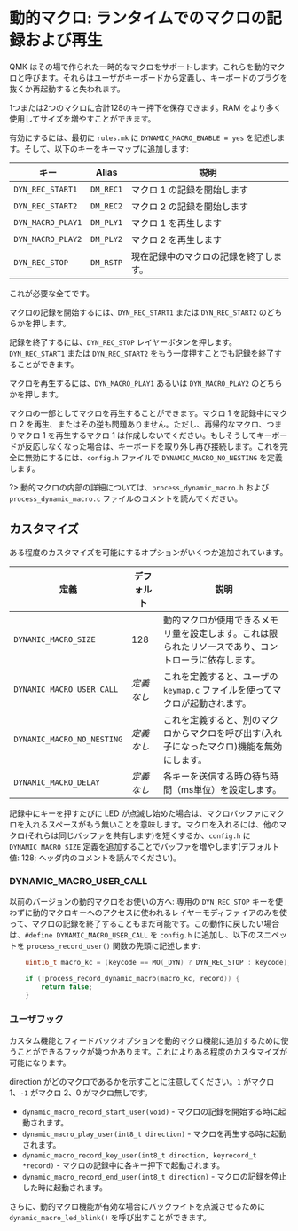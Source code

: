 # 動的マクロ: ランタイムでのマクロの記録および再生

<!---
  original document: 0.10.33:docs/feature_dynamic_macros.md
  git diff 0.10.33 HEAD -- docs/feature_dynamic_macros.md | cat
-->

QMK はその場で作られた一時的なマクロをサポートします。これらを動的マクロと呼びます。それらはユーザがキーボードから定義し、キーボードのプラグを抜くか再起動すると失われます。

1つまたは2つのマクロに合計128のキー押下を保存できます。RAM をより多く使用してサイズを増やすことができます。

有効にするには、最初に `rules.mk` に `DYNAMIC_MACRO_ENABLE = yes` を記述します。そして、以下のキーをキーマップに追加します:

| キー | Alias | 説明 |
|------------------|----------|---------------------------------------------------|
| `DYN_REC_START1` | `DM_REC1` | マクロ 1 の記録を開始します |
| `DYN_REC_START2` | `DM_REC2` | マクロ 2 の記録を開始します |
| `DYN_MACRO_PLAY1` | `DM_PLY1` | マクロ 1 を再生します |
| `DYN_MACRO_PLAY2` | `DM_PLY2` | マクロ 2 を再生します |
| `DYN_REC_STOP` | `DM_RSTP` | 現在記録中のマクロの記録を終了します。 |

これが必要な全てです。

マクロの記録を開始するには、`DYN_REC_START1` または `DYN_REC_START2` のどちらかを押します。

記録を終了するには、`DYN_REC_STOP` レイヤーボタンを押します。`DYN_REC_START1` または `DYN_REC_START2` をもう一度押すことでも記録を終了することができます。

マクロを再生するには、`DYN_MACRO_PLAY1` あるいは `DYN_MACRO_PLAY2` のどちらかを押します。

マクロの一部としてマクロを再生することができます。マクロ 1 を記録中にマクロ 2 を再生、またはその逆も問題ありません。ただし、再帰的なマクロ、つまりマクロ 1 を再生するマクロ 1 は作成しないでください。もしそうしてキーボードが反応しなくなった場合は、キーボードを取り外し再び接続します。これを完全に無効にするには、`config.h` ファイルで `DYNAMIC_MACRO_NO_NESTING`  を定義します。

?> 動的マクロの内部の詳細については、`process_dynamic_macro.h` および `process_dynamic_macro.c` ファイルのコメントを読んでください。

## カスタマイズ

ある程度のカスタマイズを可能にするオプションがいくつか追加されています。

| 定義 | デフォルト | 説明 |
|----------------------------|----------------|-----------------------------------------------------------------------------------------------------------------|
| `DYNAMIC_MACRO_SIZE` | 128 | 動的マクロが使用できるメモリ量を設定します。これは限られたリソースであり、コントローラに依存します。 |
| `DYNAMIC_MACRO_USER_CALL` | *定義なし* | これを定義すると、ユーザの `keymap.c` ファイルを使ってマクロが起動されます。 |
| `DYNAMIC_MACRO_NO_NESTING` | *定義なし* | これを定義すると、別のマクロからマクロを呼び出す(入れ子になったマクロ)機能を無効にします。 |
| `DYNAMIC_MACRO_DELAY` | *定義なし* | 各キーを送信する時の待ち時間（ms単位）を設定します。 |


記録中にキーを押すたびに LED が点滅し始めた場合は、マクロバッファにマクロを入れるスペースがもう無いことを意味します。マクロを入れるには、他のマクロ(それらは同じバッファを共有します)を短くするか、`config.h` に `DYNAMIC_MACRO_SIZE` 定義を追加することでバッファを増やします(デフォルト値: 128; ヘッダ内のコメントを読んでください)。


### DYNAMIC_MACRO_USER_CALL

以前のバージョンの動的マクロをお使いの方へ: 専用の `DYN_REC_STOP` キーを使わずに動的マクロキーへのアクセスに使われるレイヤーモディファイアのみを使って、マクロの記録を終了することもまだ可能です。この動作に戻したい場合は、`#define DYNAMIC_MACRO_USER_CALL` を `config.h` に追加し、以下のスニペットを `process_record_user()` 関数の先頭に記述します:

```c
	uint16_t macro_kc = (keycode == MO(_DYN) ? DYN_REC_STOP : keycode);

	if (!process_record_dynamic_macro(macro_kc, record)) {
		return false;
	}
```

### ユーザフック

カスタム機能とフィードバックオプションを動的マクロ機能に追加するために使うことができるフックが幾つかあります。これによりある程度のカスタマイズが可能になります。

direction がどのマクロであるかを示すことに注意してください。`1` がマクロ 1、`-1` がマクロ 2、0 がマクロ無しです。

* `dynamic_macro_record_start_user(void)` - マクロの記録を開始する時に起動されます。
* `dynamic_macro_play_user(int8_t direction)` - マクロを再生する時に起動されます。
* `dynamic_macro_record_key_user(int8_t direction, keyrecord_t *record)` - マクロの記録中に各キー押下で起動されます。
* `dynamic_macro_record_end_user(int8_t direction)` - マクロの記録を停止した時に起動されます。

さらに、動的マクロ機能が有効な場合にバックライトを点滅させるために `dynamic_macro_led_blink()` を呼び出すことができます。
